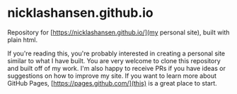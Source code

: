 # nicklashansen.github.io
Repository for [https://nicklashansen.github.io/](my personal site), built with plain html.

If you're reading this, you're probably interested in creating a personal site similar to what I have built. You are very welcome to clone this repository and built off of my work. I'm also happy to receive PRs if you have ideas or suggestions on how to improve my site. If you want to learn more about GitHub Pages, [https://pages.github.com/](this) is a great place to start.
